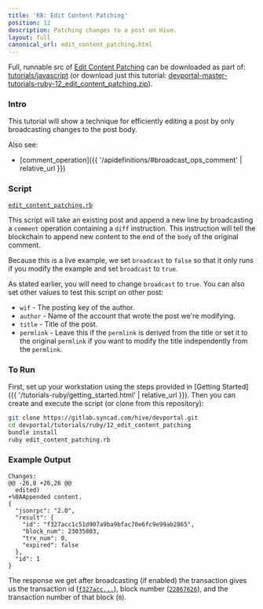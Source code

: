 ```yaml
---
title: 'RB: Edit Content Patching'
position: 12
description: Patching changes to a post on Hive.
layout: full
canonical_url: edit_content_patching.html
---
```

Full, runnable src of [Edit Content Patching](https://gitlab.syncad.com/hive/devportal/-/tree/master/tutorials/ruby/12_edit_content_patching) can be downloaded as part of: [tutorials/javascript](https://gitlab.syncad.com/hive/devportal/-/tree/master/tutorials/ruby) (or download just this tutorial: [devportal-master-tutorials-ruby-12_edit_content_patching.zip](https://gitlab.syncad.com/hive/devportal/-/archive/master/devportal-master.zip?path=tutorials/ruby/12_edit_content_patching)).

### Intro

This tutorial will show a technique for efficiently editing a post by only broadcasting changes to the post body.

Also see:
* [comment_operation]({{ '/apidefinitions/#broadcast_ops_comment' | relative_url }})

### Script

[`edit_content_patching.rb`](https://gitlab.syncad.com/hive/devportal/-/blob/master/tutorials/ruby/12_edit_content_patching/edit_content_patching.rb)

This script will take an existing post and append a new line by broadcasting a `comment` operation containing a `diff` instruction.  This instruction will tell the blockchain to append new content to the end of the `body` of the original comment.

Because this is a live example, we set `broadcast` to `false` so that it only runs if you modify the example and set `broadcast` to `true`.

As stated earlier, you will need to change `broadcast` to `true`.  You can also set other values to test this script on other post:

* `wif` - The posting key of the author.
* `author` - Name of the account that wrote the post we're modifying.
* `title` - Title of the post.
* `permlink` - Leave this if the `permlink` is derived from the title or set it to the original `permlink` if you want to modify the title independently from the `permlink`.

### To Run

First, set up your workstation using the steps provided in [Getting Started]({{ '/tutorials-ruby/getting_started.html' | relative_url }}).  Then you can create and execute the script (or clone from this repository):

```bash
git clone https://gitlab.syncad.com/hive/devportal.git
cd devportal/tutorials/ruby/12_edit_content_patching
bundle install
ruby edit_content_patching.rb
```

### Example Output

```
Changes:
@@ -26,8 +26,26 @@
  edited)
+%0AAppended content.
{
  "jsonrpc": "2.0",
  "result": {
    "id": "f327acc1c51d907a9ba9bfac70e6fc9e99ab2865",
    "block_num": 23035803,
    "trx_num": 0,
    "expired": false
  },
  "id": 1
}
```

The response we get after broadcasting (if enabled) the transaction gives us the transaction id ([`f327acc...`](https://hiveblocks.com/tx/f327acc1c51d907a9ba9bfac70e6fc9e99ab2865)), block number ([`22867626`](https://hiveblocks.com/b/23035803)), and the transaction number of that block (`0`).
